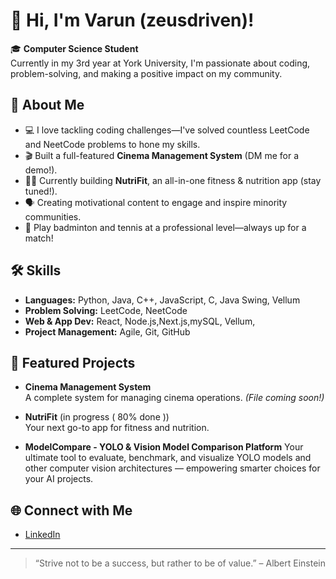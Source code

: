 # 👋 Hi, I'm Varun (zeusdriven)!

🎓 **Computer Science Student**  
Currently in my 3rd year at York University, I'm passionate about coding, problem-solving, and making a positive impact on my community.

## 🚀 About Me

- 💻 I love tackling coding challenges—I've solved countless LeetCode and NeetCode problems to hone my skills.
- 🎬 Built a full-featured **Cinema Management System** (DM me for a demo!).
- 🏋️‍♂️ Currently building **NutriFit**, an all-in-one fitness & nutrition app (stay tuned!).
- 🗣️ Creating motivational content to engage and inspire minority communities.
- 🎾 Play badminton and tennis at a professional level—always up for a match!

## 🛠️ Skills

- **Languages:** Python, Java, C++, JavaScript, C, Java Swing, Vellum
- **Problem Solving:** LeetCode, NeetCode
- **Web & App Dev:** React, Node.js,Next.js,mySQL, Vellum,
- **Project Management:** Agile, Git, GitHub

## 🌟 Featured Projects

- **Cinema Management System**  
  A complete system for managing cinema operations. *(File coming soon!)*

- **NutriFit** (in progress ( 80% done ))  
  Your next go-to app for fitness and nutrition.

- **ModelCompare - YOLO & Vision Model Comparison Platform**
Your ultimate tool to evaluate, benchmark, and visualize YOLO models and other computer vision architectures — empowering smarter choices for your AI projects.


## 🌐 Connect with Me

- [LinkedIn](https://www.linkedin.com/in/student-cc-yorku-varun-patel)

---

> “Strive not to be a success, but rather to be of value.” – Albert Einstein
